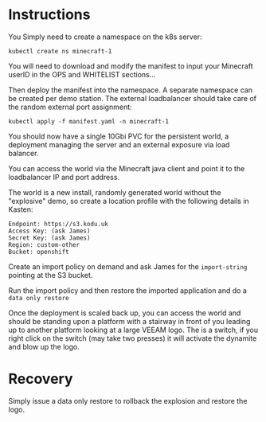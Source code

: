 # Instructions

You Simply need to create a namespace on the k8s server:

```
kubectl create ns minecraft-1
```

You will need to download and modify the manifest to input your Minecraft userID in the OPS and WHITELIST sections...

Then deploy the manifest into the namespace. A separate namespace can be created per demo station. The external loadbalancer should take care of the random external port assignment:

```
kubectl apply -f manifest.yaml -n minecraft-1
```

You should now have a single 10Gbi PVC for the persistent world, a deployment managing the server and an external exposure via load balancer.

You can access the world via the Minecraft java client and point it to the loadbalancer IP and port address. 

The world is a new install, randomly generated world without the "explosive" demo, so create a location profile with the following details in Kasten:

```
Endpoint: https://s3.kodu.uk
Access Key: (ask James)
Secret Key: (ask James)
Region: custom-other
Bucket: openshift
```

Create an import policy on demand and ask James for the `import-string` pointing at the S3 bucket.

Run the import policy and then restore the imported application and do a `data only restore`

Once the deployment is scaled back up, you can access the world and should be standing upon a platform with a stairway in front of you leading up to another platform looking at a large VEEAM logo. The is a switch, if you right click on the switch (may take two presses) it will activate the dynamite and blow up the logo. 

# Recovery

Simply issue a data only restore to rollback the explosion and restore the logo.
